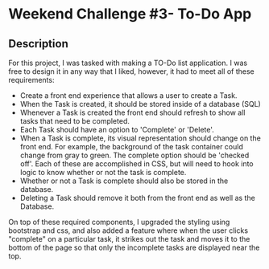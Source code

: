 # Weekend Challenge #3- To-Do App

## Description

For this project, I was tasked with making a TO-Do list application. I was free to design it in any way that I liked, however, it had to meet all of these requirements:

- Create a front end experience that allows a user to create a Task.
- When the Task is created, it should be stored inside of a database (SQL)
- Whenever a Task is created the front end should refresh to show all tasks that need to be completed.
- Each Task should have an option to 'Complete' or 'Delete'.
- When a Task is complete, its visual representation should change on the front end. For example, the background of the task container could change from gray to green. The complete option should be 'checked off'. Each of these are accomplished in CSS, but will need to hook into logic to know whether or not the task is complete.
- Whether or not a Task is complete should also be stored in the database.
- Deleting a Task should remove it both from the front end as well as the Database.

On top of these required components, I upgraded the styling using bootstrap and css, and also added a feature where when the user clicks "complete" on a particular task, it strikes out the task and moves it to the bottom of the page so that only the incomplete tasks are displayed near the top.
